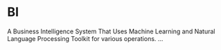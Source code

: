 # BI
A Business Intelligence System That Uses Machine Learning and Natural Language Processing Toolkit for various operations. ... 
